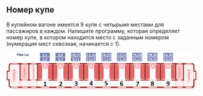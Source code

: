 ## Номер купе

В купейном вагоне имеется 9 купе с четырьмя местами для пассажиров в каждом.
Напишите программу, которая определяет номер купе, в котором находится место с заданным номером (нумерация мест сквозная, начинается с 1).

![Схема вагона](/img/problem2.5.6.png "Схема вагона")